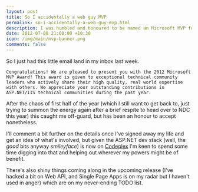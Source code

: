 ```yaml
--- 
layout: post
title: So I accidentally a web guy MVP
permalink: so-i-accidentally-a-web-guy-mvp.html
description: I was humbled and honoured to be named an Microsoft MVP for ASP.NET/IIS recently...
date: 2012-07-08 21:00:00 +10:30
icon: /img/main/mvp-banner.png
comments: false
---
```

 
So I just had this little email land in my inbox last week.

    Congratulations! We are pleased to present you with the 2012 Microsoft MVP Award! This award is given to exceptional technical community leaders who actively share their high quality, real world expertise with others. We appreciate your outstanding contributions in ASP.NET/IIS technical communities during the past year.

After the chaos of first half of the year (which I still want to get back to, just trying to summon the energy again after a brief respite to head over to NDC this year) this caught me off-guard, but has been an honour to accept nonetheless.

I'll comment a bit further on the details once I've signed away my life and get an idea of what's involved, but given the ASP.NET dev stack (well, the *good* bits anyway *smileyface*) is now on [Codeplex](http://aspnetwebstack.codeplex.com/) I'm keen to spend some time digging into that and helping out wherever my powers might be of benefit.

There's also shiny things coming along in the upcoming release (I've hacked a bit on Web API, and Single Page Apps is on my radar but I haven't used in anger) which are on my never-ending TODO list.